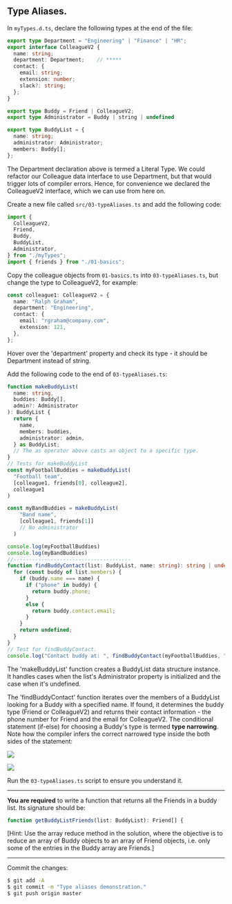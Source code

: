 ## Type Aliases.

In `myTypes.d.ts`, declare the following types at the end of the file:
~~~ts
export type Department = "Engineering" | "Finance" | "HR";
export interface ColleagueV2 {
  name: string;
  department: Department;    // *****
  contact: {
    email: string;
    extension: number;
    slack?: string;
  };
}

export type Buddy = Friend | ColleagueV2;
export type Administrator = Buddy | string | undefined

export type BuddyList = {
  name: string;
  administrator: Administrator;
  members: Buddy[];
};
~~~

The Department declaration above is termed a Literal Type. We could refactor our Colleague data interface to use Department, but that would trigger lots of compiler errors. Hence, for convenience we declared the ColleagueV2 interface, which we can use from here on. 

Create a new file called `src/03-typeAliases.ts` and add the following code:
~~~ts
import {
  ColleagueV2,
  Friend,
  Buddy,
  BuddyList,
  Administrator,
} from "./myTypes";
import { friends } from "./01-basics";
~~~

Copy the colleague objects from `01-basics.ts` into `03-typeAliases.ts`, but change the type to ColleagueV2, for example:
~~~ts
const colleague1: ColleagueV2 = {
  name: "Ralph Graham",
  department: "Engineering",
  contact: {
    email: "rgraham@company.com",
    extension: 121,
  },
};
~~~
Hover over the 'department' property and check its type - it should be Department instead of string.

Add the following code to the end of `03-typeAliases.ts`:
~~~ts
function makeBuddyList(
  name: string,
  buddies: Buddy[],
  admin?: Administrator
): BuddyList {
  return {
    name,
    members: buddies,
    administrator: admin,
  } as BuddyList;
  // The as operator above casts an object to a specific type.
}
// Tests for makeBuddyList
const myFootballBuddies = makeBuddyList(
  "Football team",
  [colleague1, friends[0], colleague2],
  colleague1
)

const myBandBuddies = makeBuddyList(
    "Band name",
    [colleague1, friends[1]]
    // No administrator
  )

console.log(myFootballBuddies)
console.log(myBandBuddies)
//--------------------------------------
function findBuddyContact(list: BuddyList, name: string): string | undefined {
  for (const buddy of list.members) {
    if (buddy.name === name) {
      if ("phone" in buddy) {
        return buddy.phone;
      }
      else {
        return buddy.contact.email;
      }
    }
    return undefined;
  }
}
// Test for findBuddyContact.
console.log("Contact buddy at: ", findBuddyContact(myFootballBuddies, "Ralph Graham"));
~~~
The 'makeBuddyList' function creates a BuddyList data structure instance. It handles cases when the list's Administrator property is initialized and the case when it's undefined. 

The 'findBuddyContact' function iterates over the members of a BuddyList looking for a Buddy with a specified name. If found, it determines the buddy type (Friend or ColleagueV2) and returns their contact information - the phone number for Friend and the email for ColleagueV2. The conditional statement (if-else) for choosing a Buddy's type is termed __type narrowing__. Note how the compiler infers the correct narrowed type inside the both sides of the statement:

![][narrow1] 

![][narrow2] 


Run the `03-typeAliases.ts` script to ensure you understand it.

-------------------------------

__You are required__ to write a function that returns all the Friends in a buddy list. Its signature should be:
~~~ts
function getBuddyListFriends(list: BuddyList): Friend[] {

~~~
[Hint: Use the array reduce method in the solution, where the objective is to reduce an array of Buddy objects to an array of Friend objects, i.e. only some of the entries in the Buddy array are Friends.]

----------------------------------------------

Commit the changes:
~~~bash
$ git add -A
$ git commit -m "Type aliases demonstration."
$ git push origin master
~~~

[narrow1]: ./img/narrow1.png
[narrow2]: ./img/narrow2.png
